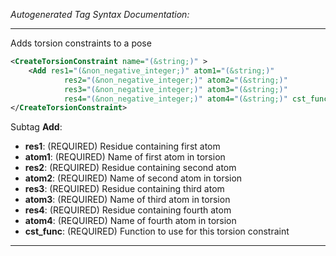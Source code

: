 <!-- THIS IS AN AUTOGENERATED FILE: Don't edit it directly, instead change the schema definition in the code itself. -->

_Autogenerated Tag Syntax Documentation:_

---
Adds torsion constraints to a pose

```xml
<CreateTorsionConstraint name="(&string;)" >
    <Add res1="(&non_negative_integer;)" atom1="(&string;)"
            res2="(&non_negative_integer;)" atom2="(&string;)"
            res3="(&non_negative_integer;)" atom3="(&string;)"
            res4="(&non_negative_integer;)" atom4="(&string;)" cst_func="(&string;)" />
</CreateTorsionConstraint>
```



Subtag **Add**:   

-   **res1**: (REQUIRED) Residue containing first atom
-   **atom1**: (REQUIRED) Name of first atom in torsion
-   **res2**: (REQUIRED) Residue containing second atom
-   **atom2**: (REQUIRED) Name of second atom in torsion
-   **res3**: (REQUIRED) Residue containing third atom
-   **atom3**: (REQUIRED) Name of third atom in torsion
-   **res4**: (REQUIRED) Residue containing fourth atom
-   **atom4**: (REQUIRED) Name of fourth atom in torsion
-   **cst_func**: (REQUIRED) Function to use for this torsion constraint

---
